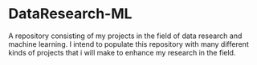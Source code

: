 # DataResearch-ML
A repository consisting of my projects in the field of data research and machine learning. I intend to populate this repository
with many different kinds of projects that i will make to enhance my research in the field.